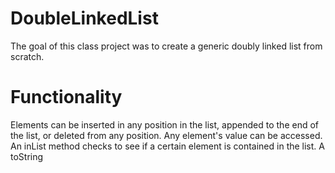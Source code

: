 # DoubleLinkedList
The goal of this class project was to create a generic doubly linked list from scratch. 

# Functionality
Elements can be inserted in any position in the list, appended to the end of the list, or deleted from any position. Any element's value can be accessed. An inList method checks to see if a certain element is contained in the list. A toString 


